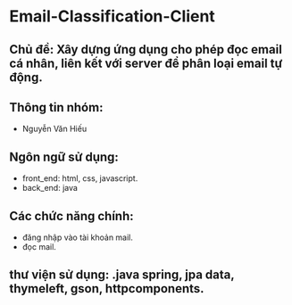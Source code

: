 # Email-Classification-Client
## Chủ đề: Xây dựng ứng dụng cho phép đọc email cá nhân, liên kết với server để phân loại email tự động.

## Thông tin nhóm:
  - Nguyễn Văn Hiếu

## Ngôn ngữ sử dụng: 
  - front_end: html, css, javascript.
  - back_end: java

## Các chức năng chính:
  - đăng nhập vào tài khoản mail.
  - đọc mail.
## thư viện sử dụng: .java spring, jpa data, thymeleft, gson, httpcomponents.





